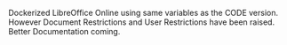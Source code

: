 Dockerized LibreOffice Online using same variables as the CODE version. However Document Restrictions and User Restrictions have been 
raised. Better Documentation coming.

